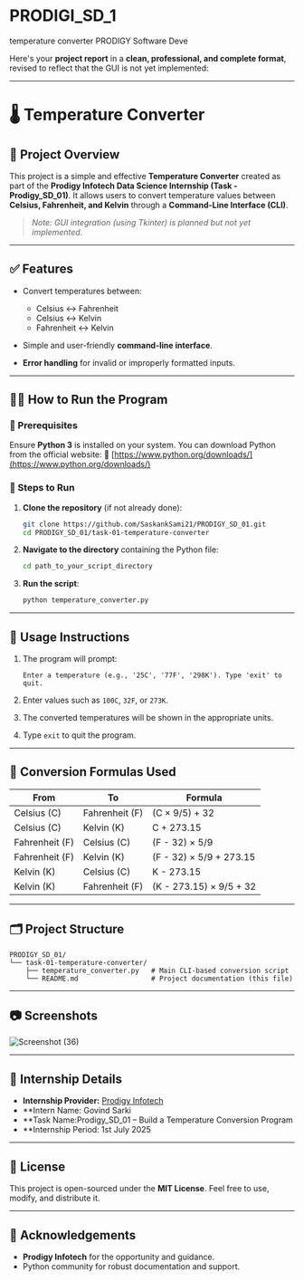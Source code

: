 # PRODIGI_SD_1
temperature  converter PRODIGY Software Deve

Here's your **project report** in a **clean, professional, and complete format**, revised to reflect that the GUI is not yet implemented:

---

# 🌡️ Temperature Converter

## 📌 Project Overview

This project is a simple and effective **Temperature Converter** created as part of the **Prodigy Infotech Data Science Internship (Task - Prodigy\_SD\_01)**.
It allows users to convert temperature values between **Celsius, Fahrenheit, and Kelvin** through a **Command-Line Interface (CLI)**.

> *Note: GUI integration (using Tkinter) is planned but not yet implemented.*

---

## ✅ Features

* Convert temperatures between:

  * Celsius ↔ Fahrenheit
  * Celsius ↔ Kelvin
  * Fahrenheit ↔ Kelvin
* Simple and user-friendly **command-line interface**.
* **Error handling** for invalid or improperly formatted inputs.

---

## 🧑‍💻 How to Run the Program

### 🔧 Prerequisites

Ensure **Python 3** is installed on your system.
You can download Python from the official website:
🔗 [https://www.python.org/downloads/](https://www.python.org/downloads/)

### 🚀 Steps to Run

1. **Clone the repository** (if not already done):

   ```bash
   git clone https://github.com/SaskankSami21/PRODIGY_SD_01.git
   cd PRODIGY_SD_01/task-01-temperature-converter
   ```

2. **Navigate to the directory** containing the Python file:

   ```bash
   cd path_to_your_script_directory
   ```

3. **Run the script**:

   ```bash
   python temperature_converter.py
   ```

---

## 🧪 Usage Instructions

1. The program will prompt:

   ```
   Enter a temperature (e.g., '25C', '77F', '298K'). Type 'exit' to quit.
   ```
2. Enter values such as `100C`, `32F`, or `273K`.
3. The converted temperatures will be shown in the appropriate units.
4. Type `exit` to quit the program.

---

## 🧠 Conversion Formulas Used

| From           | To             | Formula                 |
| -------------- | -------------- | ----------------------- |
| Celsius (C)    | Fahrenheit (F) | (C × 9/5) + 32          |
| Celsius (C)    | Kelvin (K)     | C + 273.15              |
| Fahrenheit (F) | Celsius (C)    | (F - 32) × 5/9          |
| Fahrenheit (F) | Kelvin (K)     | (F - 32) × 5/9 + 273.15 |
| Kelvin (K)     | Celsius (C)    | K - 273.15              |
| Kelvin (K)     | Fahrenheit (F) | (K - 273.15) × 9/5 + 32 |

---

## 🗂️ Project Structure

```
PRODIGY_SD_01/
└── task-01-temperature-converter/
    ├── temperature_converter.py   # Main CLI-based conversion script
    └── README.md                  # Project documentation (this file)
```

---

## 📷 Screenshots 


![Screenshot (36)](https://github.com/user-attachments/assets/d8c0614f-976a-4491-8f89-0b32556546f5)


---

## 🏫 Internship Details

* **Internship Provider:** [Prodigy Infotech](https://www.prodigyinfotech.com/)
* **Intern Name: Govind Sarki
* **Task Name:Prodigy\_SD\_01 – Build a Temperature Conversion Program
* **Internship Period: 1st July 2025

---

## 📝 License

This project is open-sourced under the **MIT License**.
Feel free to use, modify, and distribute it.

---

## 🙏 Acknowledgements

* **Prodigy Infotech** for the opportunity and guidance.
* Python community for robust documentation and support.



